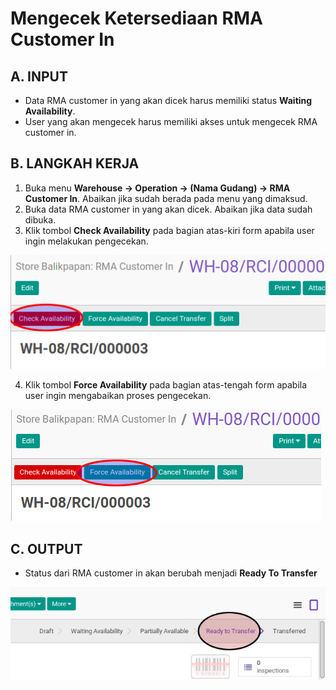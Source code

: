 # Mengecek Ketersediaan RMA Customer In

## A. INPUT

* Data RMA customer in yang akan dicek harus memiliki status **Waiting Availability**.
* User yang akan mengecek harus memiliki akses untuk mengecek RMA customer in.

## B. LANGKAH KERJA

1. Buka menu **Warehouse -> Operation -> (Nama Gudang) -> RMA Customer In**. Abaikan jika sudah berada
pada menu yang dimaksud.
2. Buka data RMA customer in yang akan dicek. Abaikan jika data sudah dibuka.
3. Klik tombol **Check Availability** pada bagian atas-kiri form apabila user ingin melakukan pengecekan.

![](../../img/rma-customer-in/tombol-check.png)

4. Klik tombol **Force Availability** pada bagian atas-tengah form apabila user ingin mengabaikan proses pengecekan.

![](../../img/rma-customer-in/tombol-force.png)

## C. OUTPUT

* Status dari RMA customer in akan berubah menjadi **Ready To Transfer**

![](../../img/rma-customer-in/status-ready-to-transfer.png)
